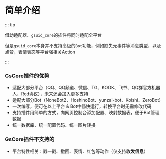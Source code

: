 # 简单介绍<Badge type="tip" text="简单" />

::: tip

借助适配器、`gsuid_core`的插件将同时适配全平台

但是`gsuid_core`本身并不支持高级的`Bot`功能，例如缺失元事件等消息类型，以及点赞，表情表态等平台强相关Action

:::

### GsCore插件的优势

- 适配大部分平台（QQ、QQ频道、微信、TG、KOOK、飞书、QQ群官方机器人、Red协议），未来还会加入更多支持
- 适配大部分Bot（NoneBot2，HoshinoBot、yunzai-bot、Koishi、ZeroBot）
- 一次编写，便可在以上平台 & Bot中畅快运行，转换平台时无需修改代码
- 支持插件用简单的方式，向网页控制台添加配置、映射数据表，便于Bot管理数据
- 统一数据库、统一配置代码、统一图片转换

### GsCore插件不支持的

- 平台特性相关：戳一戳、撤回、表情、红包等动作（仅支持**收发信息**）

